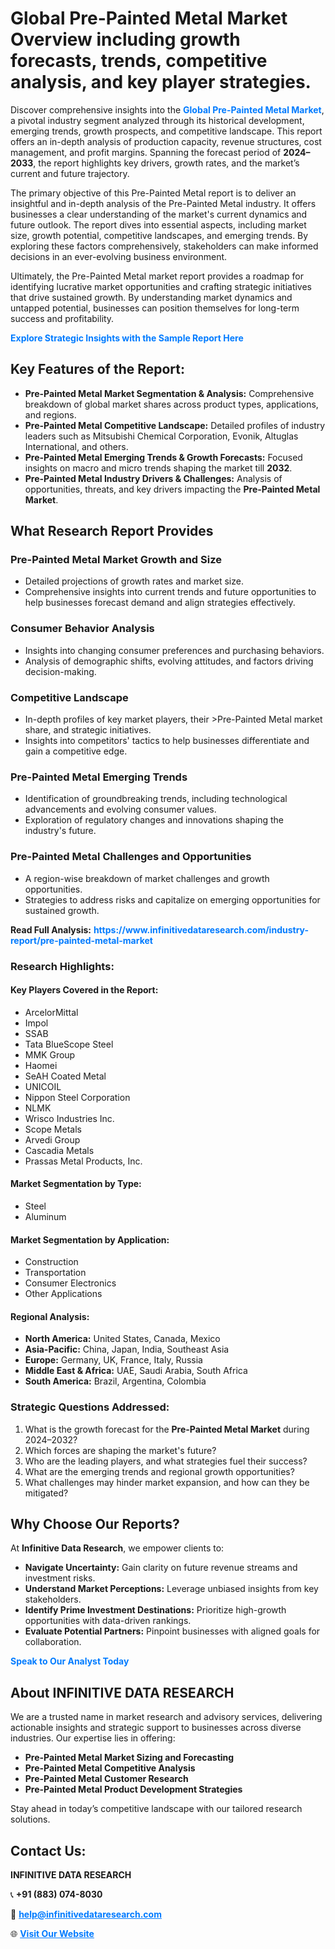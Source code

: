 <h1>Global Pre-Painted Metal Market Overview including growth forecasts, trends, competitive analysis, and key player strategies.</h1>
<p>
Discover comprehensive insights into the 
<a href="https://www.infinitivedataresearch.com/industry-report/pre-painted-metal-market" rel="dofollow" style="color: #007BFF; text-decoration: none;"><strong>Global Pre-Painted Metal Market</strong></a>, a pivotal industry segment analyzed through its historical development, emerging trends, growth prospects, and competitive landscape. This report offers an in-depth analysis of production capacity, revenue structures, cost management, and profit margins. Spanning the forecast period of <strong>2024–2033</strong>, the report highlights key drivers, growth rates, and the market’s current and future trajectory.
</p>
<p>
The primary objective of this Pre-Painted Metal report is to deliver an insightful and in-depth analysis of the Pre-Painted Metal industry. It offers businesses a clear understanding of the market's current dynamics and future outlook. The report dives into essential aspects, including market size, growth potential, competitive landscapes, and emerging trends. By exploring these factors comprehensively, stakeholders can make informed decisions in an ever-evolving business environment.
</p>
<p>
Ultimately, the Pre-Painted Metal market report provides a roadmap for identifying lucrative market opportunities and crafting strategic initiatives that drive sustained growth. By understanding market dynamics and untapped potential, businesses can position themselves for long-term success and profitability.
</p>
<p>
<a href="https://www.infinitivedataresearch.com/request-sample/reportId=105347" style="color: #007BFF; text-decoration: none;"><strong>Explore Strategic Insights with the Sample Report Here</strong></a>
</p>

<h2>Key Features of the Report:</h2>
<ul>
<li><strong>Pre-Painted Metal Market Segmentation & Analysis:</strong> Comprehensive breakdown of global market shares across product types, applications, and regions.</li>
<li><strong>Pre-Painted Metal Competitive Landscape:</strong> Detailed profiles of industry leaders such as Mitsubishi Chemical Corporation, Evonik, Altuglas International, and others.</li>
<li><strong>Pre-Painted Metal Emerging Trends & Growth Forecasts:</strong> Focused insights on macro and micro trends shaping the market till <strong>2032</strong>.</li>
<li><strong>Pre-Painted Metal Industry Drivers & Challenges:</strong> Analysis of opportunities, threats, and key drivers impacting the <strong>Pre-Painted Metal Market</strong>.</li>
</ul>

<h2>What Research Report Provides</h2>
<h3>Pre-Painted Metal Market Growth and Size</h3>
<ul>
<li>Detailed projections of growth rates and market size.</li>
<li>Comprehensive insights into current trends and future opportunities to help businesses forecast demand and align strategies effectively.</li>
</ul>

<h3>Consumer Behavior Analysis</h3>
<ul>
<li>Insights into changing consumer preferences and purchasing behaviors.</li>
<li>Analysis of demographic shifts, evolving attitudes, and factors driving decision-making.</li>
</ul>

<h3>Competitive Landscape</h3>
<ul>
<li>In-depth profiles of key market players, their >Pre-Painted Metal market share, and strategic initiatives.</li>
<li>Insights into competitors' tactics to help businesses differentiate and gain a competitive edge.</li>
</ul>

<h3>Pre-Painted Metal Emerging Trends</h3>
<ul>
<li>Identification of groundbreaking trends, including technological advancements and evolving consumer values.</li>
<li>Exploration of regulatory changes and innovations shaping the industry's future.</li>
</ul>

<h3>Pre-Painted Metal Challenges and Opportunities</h3>
<ul>
<li>A region-wise breakdown of market challenges and growth opportunities.</li>
<li>Strategies to address risks and capitalize on emerging opportunities for sustained growth.</li>
</ul>
<p><strong>Read Full Analysis:</strong> <a href="https://www.infinitivedataresearch.com/industry-report/pre-painted-metal-market" rel="dofollow" style="color: #007BFF; text-decoration: none;"><strong>https://www.infinitivedataresearch.com/industry-report/pre-painted-metal-market</strong></a></p>
<h3>Research Highlights:</h3>
<h4>Key Players Covered in the Report:</h4>
<ul><li>ArcelorMittal</li><li>Impol</li><li>SSAB</li><li>Tata BlueScope Steel</li><li>MMK Group</li><li>Haomei</li><li>SeAH Coated Metal</li><li>UNICOIL</li><li>Nippon Steel Corporation</li><li>NLMK</li><li>Wrisco Industries Inc.</li><li>Scope Metals</li><li>Arvedi Group</li><li>Cascadia Metals</li><li>Prassas Metal Products, Inc.</li></ul>
<h4>Market Segmentation by Type:</h4>
<ul><li>Steel</li><li>Aluminum</li></ul>
<h4>Market Segmentation by Application:</h4>
<ul><li>Construction</li><li>Transportation</li><li>Consumer Electronics</li><li>Other Applications</li></ul>

<h4>Regional Analysis:</h4>
<ul>
<li><strong>North America:</strong> United States, Canada, Mexico</li>
<li><strong>Asia-Pacific:</strong> China, Japan, India, Southeast Asia</li>
<li><strong>Europe:</strong> Germany, UK, France, Italy, Russia</li>
<li><strong>Middle East & Africa:</strong> UAE, Saudi Arabia, South Africa</li>
<li><strong>South America:</strong> Brazil, Argentina, Colombia</li>
</ul>

<h3>Strategic Questions Addressed:</h3>
<ol>
<li>What is the growth forecast for the <strong>Pre-Painted Metal Market</strong> during 2024–2032?</li>
<li>Which forces are shaping the market's future?</li>
<li>Who are the leading players, and what strategies fuel their success?</li>
<li>What are the emerging trends and regional growth opportunities?</li>
<li>What challenges may hinder market expansion, and how can they be mitigated?</li>
</ol>

<h2>Why Choose Our Reports?</h2>
<p>At <strong>Infinitive Data Research</strong>, we empower clients to:</p>
<ul>
<li><strong>Navigate Uncertainty:</strong> Gain clarity on future revenue streams and investment risks.</li>
<li><strong>Understand Market Perceptions:</strong> Leverage unbiased insights from key stakeholders.</li>
<li><strong>Identify Prime Investment Destinations:</strong> Prioritize high-growth opportunities with data-driven rankings.</li>
<li><strong>Evaluate Potential Partners:</strong> Pinpoint businesses with aligned goals for collaboration.</li>
</ul>
<p><a href="https://www.infinitivedataresearch.com/industry-report/pre-painted-metal-market" rel="dofollow" style="color: #007BFF; text-decoration: none;"><strong>Speak to Our Analyst Today</strong></a></p>

<h2>About INFINITIVE DATA RESEARCH</h2>
<p>We are a trusted name in market research and advisory services, delivering actionable insights and strategic support to businesses across diverse industries. Our expertise lies in offering:</p>
<ul>
<li><strong>Pre-Painted Metal Market Sizing and Forecasting</strong></li>
<li><strong>Pre-Painted Metal Competitive Analysis</strong></li>
<li><strong>Pre-Painted Metal Customer Research</strong></li>
<li><strong>Pre-Painted Metal Product Development Strategies</strong></li>
</ul>
<p>Stay ahead in today’s competitive landscape with our tailored research solutions.</p>

<h2>Contact Us:</h2>
<p><strong>INFINITIVE DATA RESEARCH</strong></p>
<p>📞 <strong>+91 (883) 074-8030</strong></p>
<p>📧 <strong><a href="mailto:help@infinitivedataresearch.com" style="color: #007BFF;">help@infinitivedataresearch.com</a></strong></p>
<p>🌐 <strong><a href="https://www.infinitivedataresearch.com" rel="dofollow" style="color: #007BFF;">Visit Our Website</a></strong></p>